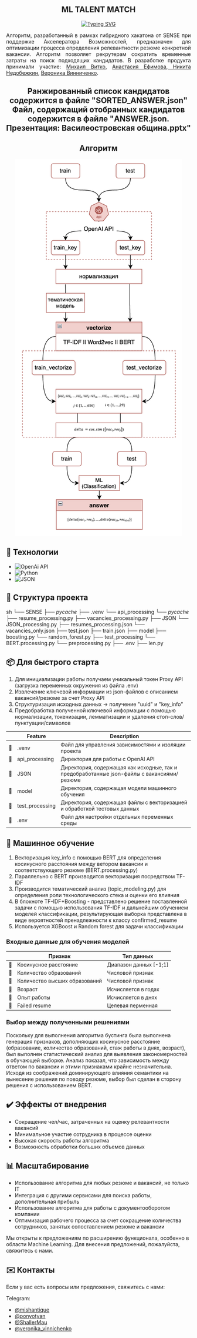 <h2 align = center> ML TALENT MATCH</h2>
<p align = center><a href="https://git.io/typing-svg"><img src="https://readme-typing-svg.demolab.com?font=Pixelify+Sans&size=30&pause=1000&color=F75D5D&vCenter=true&random=false&width=760&height=25&lines=%D0%90%D0%BB%D0%B3%D0%BE%D1%80%D0%B8%D1%82%D0%BC+%D0%B4%D0%BB%D1%8F+%D1%81%D0%BE%D0%BF%D0%BE%D1%81%D1%82%D0%B0%D0%B2%D0%BB%D0%B5%D0%BD%D0%B8%D1%8F+%D1%80%D0%B5%D0%B7%D1%8E%D0%BC%D0%B5%C2%A0%D0%B8+%D0%B2%D0%B0%D0%BA%D0%B0%D0%BD%D1%81%D0%B8%D0%B8" alt="Typing SVG" /></a></p>
<div align="justify">Алгоритм, разработанный в рамках гибридного хакатона от SENSE при поддержке Акселератора Возможностей, предназначен для оптимизации процесса определения релевантности резюме конкретной вакансии. Алгоритм позволяет рекрутерам сократить временные затраты на поиск подходящих кандидатов. 
В разработке продукта принимали участие: <a href = "https://github.com/mishantique"> Михаил Витко</a>, <a href = "https://github.com/ponyotyan"> Анастасия Ефимова</a>,<a href = "https://github.com/MrShaller"> Никита Недобежкин</a>, <a href = "https://github.com/veronikavinnichenko">Вероника Винниченко</a>.</div>

<h2 align = center> Ранжированный список кандидатов содержится в файле "SORTED_ANSWER.json"
Файл, содержащий отобранных кандидатов содержится в файле "ANSWER.json. Презентация: Василеостровская община.pptx" </h2>

<!-- ROADMAP -->

<h2 align = center> Алгоритм  </h2>


<p align="center">
 <img src="Алгоритм.png" alt="Алгоритм"/>
</p>


## 🔧 Технологии

* ![OpenAi API](https://img.shields.io/badge/OpenAI%20API%20-%20white?logo=openai&color=black)
* ![Python](https://img.shields.io/badge/Python%20-%20white?style=plastic&logo=python&logoColor=yellow&color=%234682B4)
* ![JSON](https://img.shields.io/badge/JSON-white?logo=json&color=%239370DB)
    


## 📂 Структура проекта

sh
└── SENSE
    ├── _pycache_
    ├── .venv
    └── api_processing
       └── _pycache_
          ├── resume_processing.py
          ├── vacancies_processing.py
    ├── JSON 
       └── JSON_processing.py
          ├── resumes_processing.json
          └── vacancies_only.json
       ├── test.json
       ├── train.json
    ├── model
       ├── boosting.py
       └── random_forest.py
    ├── test_processing
       └── BERT.processing.py
       └── preprocessing.py
    ├── .env
    ├── len.py


## 📦 Для быстрого старта

<ol>
 <li> Для инициализации работы получаем уникальный токен Proxy API (загрузка переменных окружения из файла .env)</li>
 <li> Извлечение ключевой информации из json-файлов с описанием вакансий/резюме за счет Proxy API</li>
 <li> Структуризация исходных данных -> получение "uuid" и "key_info"</li>
 <li> Предобработка полученной ключевой информации с помощью нормализации, токенизации, лемматизации и удаления стоп-слов/пунктуации/символов</li>
</ol>

|    |   Feature         | Description |
|----|-------------------|---------------------------------------------------------------|
| 📄 | .venv    | Файл для управления зависимостями и изоляции проекта|
| 📔 | api_processing  |Директория для работы с OpenAI API |
| 📔 | JSON |Директория, содержащая как исходные, так и предобработанные json-файлы с вакансиями/резюме |
| 📔 | model  | Директория, содержащая модели машинного обучения|
| 📔 | test_processing |  Директория, содержащая файлы с векторизацией и обработкой тестовых данных |
| 📄 | .env | Файл для настройки отдельных переменных среды |



## 🧪 Машинное обучение


<ol>
  <li>Векторизация key_info с помощью BERT для определения косинусного расстояния между ветором вакансии и соответствующего резюме (BERT.processing.py)</li>
  <li>Параллельно с BERT производится векторизация посредством TF-IDF</li>
  <li>Производится тематический анализ (topic_modeling.py) для определения роли технологического стека и оценки его влияния</li>
  <li>В блокноте TF-IDF+Boosting - представлено решение поставленной задачи с помощью использования TF-IDF и дальнейшим обучением моделей классификации, результирующая выборка представлена в виде вероятностей пренадлежности к классу confirmed_resume</li>
  <li>Используется XGBoost и Random forest для задачи классификации</li>
</ol>


### Входные данные для обучения моделей

|    |   Признак       | Тип данных |
|----|-------------------|---------------------------------------------------------------|
| 📄 | Косинусное расстояние  |Диапазон данных [-1;1]|
| 📄 | Количество образований  |Числовой признак|
| 📄 | Количество высших образований  | Числовой признак|
| 📄 | Возраст  | Исчисляется в годах|
| 📄 | Опыт работы  | Исчисляется в днях|
| 📄 | Failed resume  | Целевая перменная|


### Выбор между полученными решениями
Поскольку для выполнения алгоритма бустинга была выполнена генерация признаков, дополняющих косинусное расстояние (образование, количество образований, стаж работы в днях, возраст), был выполнен статистический анализ для выявления закономерностей в обучающей выборке. Анализ показал, что зависимость между ответом по вакансии и этими признаками крайне незначительна. 
Исходя из соображений доминирующего влияния семантики на вынесение решения по поводу резюме, выбор был сделан в сторону решения с использованием BERT.


## ✔️ Эффекты от внедрения
<ul>
<li>Сокращение чел/час, затраченных на оценку релевантности вакансий</li>
<li>Минимальное участие сотрудника в процессе оценки</li>
<li>Высокая скорость работы алгоритма</li>
<li>Возможность обработки больших объемов данных</li>
</ul>


## 📊 Масштабирование
<ul>
<li>Использование алгоритма для любых резюме и вакансий, не только IT</li>
<li>Интеграция с другими сервисами для поиска работы, дополнительная прибыль</li>
<li>Использование алгоритма для работы с документооборотом компании</li>
<li>Оптимизация рабочего процесса за счет сокращение количества сотрудников, занятых сопоставлением резюме и вакансии</li>
</ul>

Мы открыты к предложениям по расширению функционала, особенно в области Machine Learning. Для внесения предложений, пожалуйста, свяжитесь с нами.

## ✉️ Контакты
Если у вас есть вопросы или предложения, свяжитесь с нами:


Telegram: 
- [@mishantique](https://t.me/mishantique) 
- [@ponyotyan](https://t.me/ponyotyan)
- [@ShallerMau](https://t.me/ShallerMau)
- [@veronika_vinnichenko](https://t.me/veronika_vinnichenko)

